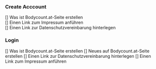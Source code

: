 

<h3>Create Acccount</h3>
[] Was ist Bodycount.at-Seite erstellen <br>
[] Einen Link zum Impressum anführen <br>
[] Einen Link zur Datenschutzvereinbarung hinterlegen

<h3>Login</h3>
[] Was ist Bodycount.at-Seite erstellen
[] Neues auf Bodycount.at-Seite erstellen
[] Einen Link zur Datenschutzvereinbarung hinterlegen
[] Einen Link zum Impressum anführen
